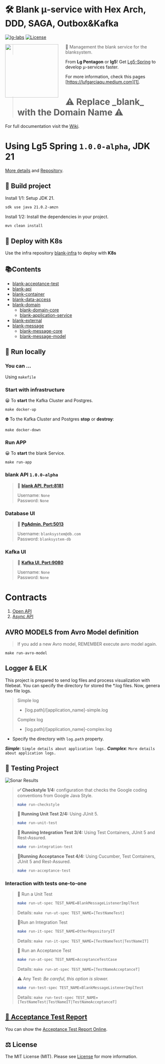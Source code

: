 # 🛠️ Blank μ-service with Hex Arch, DDD, SAGA, Outbox&Kafka

[![lg-labs][0]][1]
[![License][2]][LIC]

<img src="https://avatars.githubusercontent.com/u/105936384?s=400&u=290ae673580a956864a07d4aef8e4448372a836b&v=4" align="left" width="172px" height="172px"/>
<img align="left" width="0" height="172px" hspace="10"/>

> 👋 Management the blank service for the blanksystem.
>

From **Lg Pentagon** or **lg5**! Get [Lg5-Spring][4] to develop μ-services faster.

For more information, check this pages [https://lufgarciaqu.medium.com][1].
<h1></h1>

> <h1> ⚠️ Replace _blank_ with the Domain Name ⚠️</h1> 

For full documentation visit the [Wiki][11].

# Using Lg5 Spring `1.0.0-alpha`, JDK 21

[More details][12] and [Repository][4].

## 🚀 Build project

Install 1/1: Setup JDK 21.

```bash
sdk use java 21.0.2-amzn 
```

Install 1/2: Install the dependencies in your project.

```bash
mvn clean install 
```

## 🚀 Deploy with K8s

Use the infra repository [blank-infra][8] to deploy with **K8s**

## 📚Contents

* [blank-acceptance-test](blank-acceptance-test)
* [blank-api](blank-api)
* [blank-container](blank-container)
* [blank-data-access](blank-data-access)
* [blank-domain](blank-domain)
    * [blank-domain-core](blank-domain%2Fblank-domain-core)
    * [blank-application-service](blank-domain%2Fblank-application-service)
* [blank-external](blank-external)
* [blank-message](blank-message)
    * [blank-message-core](blank-message%2Fblank-message-core)
    * [blank-message-model](blank-message%2Fblank-message-model)

## 🚀 Run locally

### You can ...

Using `makefile`

### Start with infrastructure

😀 To **start** the Kafka Cluster and Postgres.

```shell
make docker-up
```

⛔️ To the Kafka Cluster and Postgres **stop** or **destroy**:

```shell
make docker-down
```

### Run APP

😀 To **start** the blank Service.

```shell
make run-app
```

### blank API `1.0.0-alpha`

> 👋  **[blank API, Port:8181][5]**
>
> Username: `None`  
> Password: `None`

### Database UI

> 👋  **[PgAdmin, Port:5013][9]**
>
> Username: `blanksystem@db.com`  
> Password: `blanksystem-db`

### Kafka UI

> 👋  **[Kafka UI, Port:9080][10]**
>
> Username: `None`  
> Password: `None`
>

# Contracts

1. [Open API][6]
2. [Async API][7]

## AVRO MODELS from Avro Model definition

> If you add a new Avro model, REMEMBER execute avro model again.

```shell
make run-avro-model
```

## Logger & ELK

This project is prepared to send log files and process visualization with filebeat.
You can specify the directory for stored the *.log files. Now, genera two file logs.

> Simple log
>* [log.path]/[application_name]-simple.log
>
> Complex log
>* [log.path]/[application_name]-complex.log
>

- Specify the directory with `log.path` property.

**_Simple_**: `Simple details about application logs.`
**_Complex_**:  `More details about application logs.`

## 🧪 Testing Project

![Sonar Results][img2]

> **✅ Checkstyle 1/4:** configuration that checks the Google coding conventions from Google Java Style.
>
> ```bash
> make run-checkstyle 
> ```

> **🧪 Running Unit Test 2/4:** Using JUnit 5.
>
>```bash
>make run-unit-test 
>```

> **🌾 Running Integration Test 3/4:** Using Test Containers, JUnit 5 and Rest-Assured.
>
>```bash
>make run-integration-test 
>```

> **🥒Running Acceptance Test 4/4:** Using Cucumber, Test Containers, JUnit 5 and Rest-Assured.
>
>```bash
>make run-acceptance-test
>```

### Interaction with tests one-to-one

> 🧪 Run a Unit Test
>```bash
>make run-ut-spec TEST_NAME=BlankMessageListenerImplTest
>```
>Details: `make run-ut-spec TEST_NAME=[TestNameTest]`

> 🌾Run an Integration Test
>```bash
>make run-it-spec TEST_NAME=OtherRepositoryIT
>```
>Details: `make run-it-spec TEST_NAME=[TestNameTest|TestNameIT]`

> 🥒 Run an Acceptance Test
>```bash
>make run-at-spec TEST_NAME=AcceptanceTestCase
>```
>Details: `make run-at-spec TEST_NAME=[TestNameAcceptanceT]`

> ⚠️ Any Test: _Be careful, this option is slower._
>```bash
>make run-test-spec TEST_NAME=BlankMessageListenerImplTest
>```
>Details: `make run-test-spec TEST_NAME=[TestNameTest|TestNameIT|TestNameAcceptanceT]`
>

## [🥒 Acceptance Test Report][13]

You can show the [Acceptance Test Report Online][13].

## ⚖️ License

The MIT License (MIT). Please see [License][LIC] for more information.


[0]: https://img.shields.io/badge/LgLabs-community-blue?style=flat-square

[1]: https://lufgarciaqu.medium.com

[2]: https://img.shields.io/badge/license-MIT-green?style=flat-square

[4]: https://github.com/lg-labs-pentagon/lg5-spring

[5]: http://localhost:8181

[6]: blank-api/src/main/resources/spec/openapi.yaml

[7]: blank-message/blank-message-model/src/main/resources/spec/asyncapi.yaml

[8]: https://github.com/lg-labs/blank-infra

[9]: http://localhost:5013

[10]: http://localhost:9080

[11]: https://lg-labs.github.io/blank-service

[12]: https://lg-labs-pentagon.github.io/lg5-spring/

[13]: https://lg-labs.github.io/blank-service

[LIC]: LICENSE

[img1]: https://github.com/lg-labs-pentagon/lg-labs-boot-parent/assets/105936384/31c27db8-1e77-478d-a38e-7acf6ba2571c

[img2]: sonar-results.png
